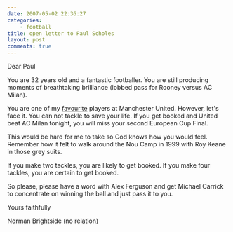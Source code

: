 ```yaml
---
date: 2007-05-02 22:36:27
categories:
    - football
title: open letter to Paul Scholes
layout: post
comments: true
---
```

Dear Paul

You are 32 years old and a fantastic footballer. You are still producing
moments of breathtaking brilliance (lobbed pass for Rooney versus AC
Milan).

You are one of my
[favourite](http://www.nbrightside.com/blog/2005/11/22/barstool-correspondent/)
players at Manchester United. However, let's face it. You can not tackle
to save your life. If you get booked and United beat AC Milan tonight,
you will miss your second European Cup Final.

This would be hard for me to take so God knows how you would feel.
Remember how it felt to walk around the Nou Camp in 1999 with Roy Keane
in those grey suits.

If you make two tackles, you are likely to get booked. If you make four
tackles, you are certain to get booked.

So please, please have a word with Alex Ferguson and get Michael Carrick
to concentrate on winning the ball and just pass it to you.

Yours faithfully

Norman Brightside (no relation)
